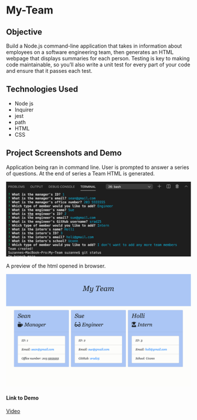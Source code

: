 # My-Team

## Objective
Build a Node.js command-line application that takes in information about employees on a software engineering team, then generates an HTML webpage that displays summaries for each person. Testing is key to making code maintainable, so you’ll also write a unit test for every part of your code and ensure that it passes each test.

## Technologies Used
* Node js
* Inquirer
* jest
* path
* HTML
* CSS

## Project Screenshots and Demo


Application being ran in command line. User is prompted to answer a series of questions. At the end of series a Team HTML is  generated.

![Screenhot](./assets/images/CLImyteam.png "pic of CL.")


A preview of the html opened in browser.

![Screenhot](./assets/images/myTeam.png "pic of preview HTML.")

#### Link to Demo

[Video]()